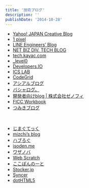 ```yaml
---
title: '技術ブログ'
description: ''
publishDate: '2014-10-28'
---
```


<ul>
<li><a href="http://yj-creative.tumblr.com/">Yahoo! JAPAN Creative Blog</a></li>
<li><a href="http://ameblo.jp/ca-1pixel/">1 pixel</a></li>
<li><a href="http://developers.linecorp.com/blog/ja/">LINE Engineers’ Blog</a></li>
<li><a href="http://tech.recruit-mp.co.jp/">NET BIZ DIV. TECH BLOG</a></li>
<li><a href="http://tech.kayac.com/">tech.kayac.com</a></li>
<li><a href="http://level0.kayac.com/">_level0</a></li>
<li><a href="http://dev.classmethod.jp/">Developers.IO</a></li>
<li><a href="http://ics-web.jp/lab/">ICS LAB </a></li>
<li><a href="https://app.codegrid.net/">CodeGrid</a></li>
<li><a href="http://blog.asial.co.jp/">アシアルブログ</a></li>
<li><a href="http://c-brains.jp/blog/wsg/">バシャログ。</a></li>
<li><a href="https://www.xenophy.com/blog/">開発者向けblog | 株式会社ゼノフィ</a></li>
<li><a href="http://ficc-workbook.tumblr.com/">FICC Workbook</a></li>
<li><a href="http://blog.tsumikiinc.com/">つみきブログ</a></li>
</ul>
<p>&nbsp;</p>
<ul>
<li><a href="http://nakajmg.github.io/">じまぐてっく</a></li>
<li><a href="http://mizchi.hatenablog.com/">mizchi’s blog</a></li>
<li><a href="http://havelog.ayumusato.com/">ハブろぐ</a></li>
<li><a href="http://isoden.me/">isoden.me</a></li>
<li><a href="http://wazanova.jp/">ワザノバ</a></li>
<li><a href="http://efcl.info/">Web Scratch</a></li>
<li><a href="http://cocopon.me/blog/">ここぽんのーと</a></li>
<li><a href="http://stocker.jp/">Stocker.jp</a></li>
<li><a href="http://syncer.jp/">Syncer</a></li>
<li><a href="http://dothtml5.com/">dotHTML5</a></li>
</ul>

